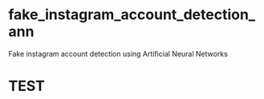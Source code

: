 # fake_instagram_account_detection_ann
Fake instagram account detection using Artificial Neural Networks

# TEST
